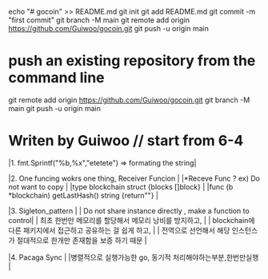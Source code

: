 echo "# gocoin" >> README.md
git init
git add README.md
git commit -m "first commit"
git branch -M main
git remote add origin https://github.com/Guiwoo/gocoin.git
git push -u origin main

# push an existing repository from the command line

git remote add origin https://github.com/Guiwoo/gocoin.git
git branch -M main
git push -u origin main

# Writen by Guiwoo // start from 6-4

|1. fmt.Sprintf("%b,%x","etetete") => formating the string|

|2. One funcing wokrs one thing, Receiver Funcion |
|*Receve Func ? ex) Do not want to copy |
|type blockchain struct {blocks []block} |
|func (b *blockchain) getLastHash() string {return""} |

|3. Sigleton_pattern |
| Do not share instance directly , make a function to control|
| 최초 한번만 메모리를 할당해서 메모리 낭비를 방지하고, |
| blockchain에 다른 패키지에서 접근하고 공유하는 걸 쉽게 하고, |
| 전역으로 선언해서 해당 인스턴스가 절대적으로 한개만 존재함을 보증 하기 때문 |

|4. Pacaga Sync |
|병렬적으로 실행가능한 go, 동기적 처리해야하는부분,한번만실행 |
